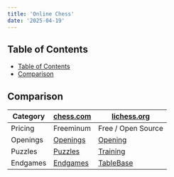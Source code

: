 ```yaml
---
title: 'Online Chess'
date: '2025-04-19'
---
```


## Table of Contents

- [Table of Contents](#table-of-contents)
- [Comparison](#comparison)

## Comparison

| Category | [chess.com](https://chess.com)             | [lichess.org](https://lichess.org)       |
| -------- | ------------------------------------------ | ---------------------------------------- |
| Pricing  | Freeminum                                  | Free / Open Source                       |
| Openings | [Openings](https://www.chess.com/openings) | [Opening](https://lichess.org/opening)   |
| Puzzles  | [Puzzles](https://chess.com/puzzles)       | [Training](https://lichess.org/training) |
| Endgames | [Endgames](https://www.chess.com/endgames) | [TableBase](https://syzygy-tables.info/) |

